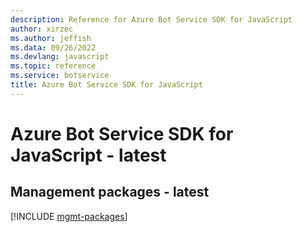 ```yaml
---
description: Reference for Azure Bot Service SDK for JavaScript
author: xirzec
ms.author: jeffish
ms.data: 09/26/2022
ms.devlang: javascript
ms.topic: reference
ms.service: botservice
title: Azure Bot Service SDK for JavaScript
---
```

# Azure Bot Service SDK for JavaScript - latest

## Management packages - latest
[!INCLUDE [mgmt-packages](bot-service-mgmt-index.md)]